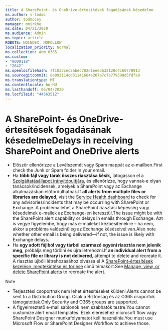 ```yaml
---
title: A SharePoint- és OneDrive-értesítések fogadásának késedelme
ms.author: v-todmc
author: todmccoy
manager: mnirkhe
ms.date: 04/21/2020
ms.audience: Admin
ms.topic: article
ROBOTS: NOINDEX, NOFOLLOW
localization_priority: Normal
ms.collection: Adm_O365
ms.custom:
- "9000118"
- "2642"
ms.openlocfilehash: 7f1033cec3abec782d1eee3b32128c4c60778913
ms.sourcegitcommit: 8e093114cd31141664e267a7c7b779398d5fdfa8
ms.translationtype: MT
ms.contentlocale: hu-HU
ms.lasthandoff: 06/04/2020
ms.locfileid: "44563512"
---
```

# <a name="delays-in-receiving-sharepoint-and-onedrive-alerts"></a><span data-ttu-id="266b5-102">A SharePoint- és OneDrive-értesítések fogadásának késedelme</span><span class="sxs-lookup"><span data-stu-id="266b5-102">Delays in receiving SharePoint and OneDrive alerts</span></span>

- <span data-ttu-id="266b5-103">Először ellenőrizze a Levélszemét vagy Spam mappát az e-mailben.</span><span class="sxs-lookup"><span data-stu-id="266b5-103">First check the Junk or Spam folder in your email.</span></span>
- <span data-ttu-id="266b5-104">Ha **több fájl vagy tárak összes riasztása késik,** látogasson el a [Szolgáltatásállapot irányítópultjára,](https://portal.office.com/adminportal/home?ref=/servicehealth) és ellenőrizze, hogy vannak-e olyan tanácsok/incidensek, amelyek a SharePoint vagy az Exchange alkalmazásban előfordulhatnak.</span><span class="sxs-lookup"><span data-stu-id="266b5-104">If **all alerts from multiple files or libraries are delayed**, visit the [Service Health dashboard](https://portal.office.com/adminportal/home?ref=/servicehealth) to check for any advisories/incidents that may be occurring with SharePoint or Exchange.</span></span> <span data-ttu-id="266b5-105">A probléma lehet a SharePoint riasztási képesség vagy késedelmek e-mailek az Exchange-en keresztül.</span><span class="sxs-lookup"><span data-stu-id="266b5-105">The issue might be with the SharePoint alert capability or delays in emails through Exchange.</span></span> <span data-ttu-id="266b5-106">Azt is vegye figyelembe, hogy más e-maileket kézbesítenek-e – ha nem, akkor a probléma valószínűleg az Exchange késéseivel van.</span><span class="sxs-lookup"><span data-stu-id="266b5-106">Also note whether other email is being delivered—if not, the issue is likely with Exchange delays.</span></span>
- <span data-ttu-id="266b5-107">Ha **egy adott fájlból vagy tárból származó egyéni riasztás nem jelenik meg,** próbálja meg törölni és újra létrehozni.</span><span class="sxs-lookup"><span data-stu-id="266b5-107">If **an individual alert from a specific file or library is not delivered**, attempt to delete and recreate it.</span></span> <span data-ttu-id="266b5-108">A riasztás újbóli létrehozásához olvassa el A [SharePoint-értesítések kezelése, megtekintése és törlése](https://support.microsoft.com/office/99dfb19c-9a90-4a8c-aba1-aa8c8afb0de2) című témakört.</span><span class="sxs-lookup"><span data-stu-id="266b5-108">See [Manage, view, or delete SharePoint alerts](https://support.microsoft.com/office/99dfb19c-9a90-4a8c-aba1-aa8c8afb0de2) to recreate the alert.</span></span>

> [!NOTE]
> - <span data-ttu-id="266b5-109">Terjesztési csoportnak nem lehet értesítéseket küldeni.</span><span class="sxs-lookup"><span data-stu-id="266b5-109">Alerts cannot be sent to a Distribution Group.</span></span> <span data-ttu-id="266b5-110">Csak a Biztonság és az O365 csoportok támogatottak.</span><span class="sxs-lookup"><span data-stu-id="266b5-110">Only Security and O365 groups are supported.</span></span>
> - <span data-ttu-id="266b5-111">A figyelmeztető e-mail sablonok nem szabhatók testre.</span><span class="sxs-lookup"><span data-stu-id="266b5-111">You cannot customize alert email templates.</span></span> <span data-ttu-id="266b5-112">Ezek eléréséhez microsoft flow vagy SharePoint Designer munkafolyamatot kell használnia.</span><span class="sxs-lookup"><span data-stu-id="266b5-112">You must use Microsoft Flow or SharePoint Designer Workflow to achieve those.</span></span>

